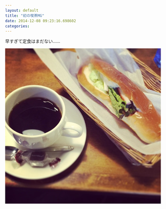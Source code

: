 ```yaml
---
layout: default
title: "初の喫茶MG"
date: 2014-12-08 09:23:16.698602
categories: 
---
```


早すぎて定食はまだない……

![初の喫茶MG。早すぎて定食はまだない……](/assets/images/201412/10848364_602220329901524_2134226319_n.jpg)


